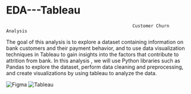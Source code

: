 # EDA---Tableau
                                                    Customer Churn Analysis
The goal of this analysis is to explore a dataset containing information on bank customers and their payment behavior, and 
to use data visualization techniques in Tableau to gain insights into the factors that contribute to attrition from bank.
In this analysis , we will use Python libraries such as Pandas to explore the dataset, 
perform data cleaning and preprocessing, and create visualizations by using tableau to analyze the data.

![Figma](https://img.shields.io/badge/figma-%23F24E1E.svg?style=for-the-badge&logo=figma&logoColor=blue) ![Tableau](https://img.shields.io/badge/Tableau-E97627?style=for-the-badge&logo=Tableau&logoColor=blue)
